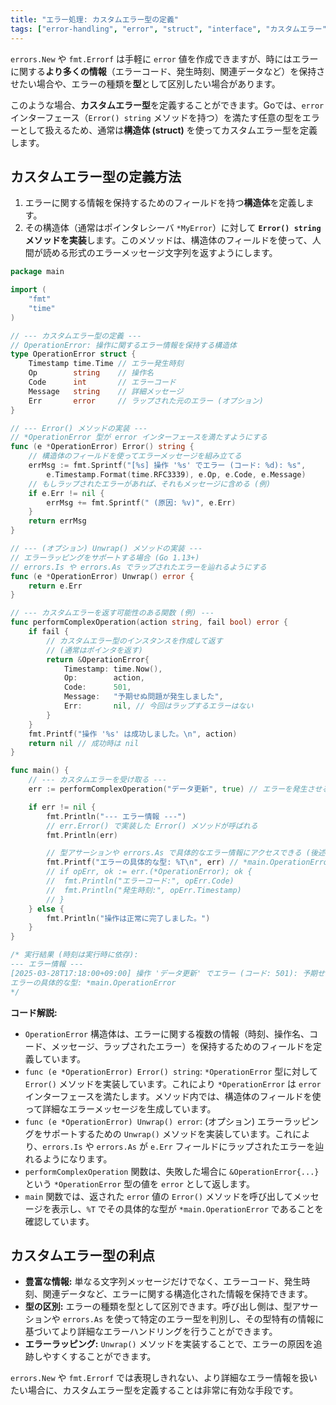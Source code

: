 ```yaml
---
title: "エラー処理: カスタムエラー型の定義"
tags: ["error-handling", "error", "struct", "interface", "カスタムエラー"]
---
```


`errors.New` や `fmt.Errorf` は手軽に `error` 値を作成できますが、時にはエラーに関する**より多くの情報**（エラーコード、発生時刻、関連データなど）を保持させたい場合や、エラーの種類を**型**として区別したい場合があります。

このような場合、**カスタムエラー型**を定義することができます。Goでは、`error` インターフェース（`Error() string` メソッドを持つ）を満たす任意の型をエラーとして扱えるため、通常は**構造体 (struct)** を使ってカスタムエラー型を定義します。

## カスタムエラー型の定義方法

1.  エラーに関する情報を保持するためのフィールドを持つ**構造体**を定義します。
2.  その構造体（通常はポインタレシーバ `*MyError`）に対して **`Error() string` メソッドを実装**します。このメソッドは、構造体のフィールドを使って、人間が読める形式のエラーメッセージ文字列を返すようにします。

```go title="カスタムエラー型の定義と実装"
package main

import (
	"fmt"
	"time"
)

// --- カスタムエラー型の定義 ---
// OperationError: 操作に関するエラー情報を保持する構造体
type OperationError struct {
	Timestamp time.Time // エラー発生時刻
	Op        string    // 操作名
	Code      int       // エラーコード
	Message   string    // 詳細メッセージ
	Err       error     // ラップされた元のエラー (オプション)
}

// --- Error() メソッドの実装 ---
// *OperationError 型が error インターフェースを満たすようにする
func (e *OperationError) Error() string {
	// 構造体のフィールドを使ってエラーメッセージを組み立てる
	errMsg := fmt.Sprintf("[%s] 操作 '%s' でエラー (コード: %d): %s",
		e.Timestamp.Format(time.RFC3339), e.Op, e.Code, e.Message)
	// もしラップされたエラーがあれば、それもメッセージに含める (例)
	if e.Err != nil {
		errMsg += fmt.Sprintf(" (原因: %v)", e.Err)
	}
	return errMsg
}

// --- (オプション) Unwrap() メソッドの実装 ---
// エラーラッピングをサポートする場合 (Go 1.13+)
// errors.Is や errors.As でラップされたエラーを辿れるようにする
func (e *OperationError) Unwrap() error {
	return e.Err
}

// --- カスタムエラーを返す可能性のある関数 (例) ---
func performComplexOperation(action string, fail bool) error {
	if fail {
		// カスタムエラー型のインスタンスを作成して返す
		// (通常はポインタを返す)
		return &OperationError{
			Timestamp: time.Now(),
			Op:        action,
			Code:      501,
			Message:   "予期せぬ問題が発生しました",
			Err:       nil, // 今回はラップするエラーはない
		}
	}
	fmt.Printf("操作 '%s' は成功しました。\n", action)
	return nil // 成功時は nil
}

func main() {
	// --- カスタムエラーを受け取る ---
	err := performComplexOperation("データ更新", true) // エラーを発生させる

	if err != nil {
		fmt.Println("--- エラー情報 ---")
		// err.Error() で実装した Error() メソッドが呼ばれる
		fmt.Println(err)

		// 型アサーションや errors.As で具体的なエラー情報にアクセスできる (後述)
		fmt.Printf("エラーの具体的な型: %T\n", err) // *main.OperationError
		// if opErr, ok := err.(*OperationError); ok {
		// 	fmt.Println("エラーコード:", opErr.Code)
		// 	fmt.Println("発生時刻:", opErr.Timestamp)
		// }
	} else {
		fmt.Println("操作は正常に完了しました。")
	}
}

/* 実行結果 (時刻は実行時に依存):
--- エラー情報 ---
[2025-03-28T17:18:00+09:00] 操作 'データ更新' でエラー (コード: 501): 予期せぬ問題が発生しました
エラーの具体的な型: *main.OperationError
*/
```

**コード解説:**

*   `OperationError` 構造体は、エラーに関する複数の情報（時刻、操作名、コード、メッセージ、ラップされたエラー）を保持するためのフィールドを定義しています。
*   `func (e *OperationError) Error() string`: `*OperationError` 型に対して `Error()` メソッドを実装しています。これにより `*OperationError` は `error` インターフェースを満たします。メソッド内では、構造体のフィールドを使って詳細なエラーメッセージを生成しています。
*   `func (e *OperationError) Unwrap() error`: (オプション) エラーラッピングをサポートするための `Unwrap()` メソッドを実装しています。これにより、`errors.Is` や `errors.As` が `e.Err` フィールドにラップされたエラーを辿れるようになります。
*   `performComplexOperation` 関数は、失敗した場合に `&OperationError{...}` という `*OperationError` 型の値を `error` として返します。
*   `main` 関数では、返された `error` 値の `Error()` メソッドを呼び出してメッセージを表示し、`%T` でその具体的な型が `*main.OperationError` であることを確認しています。

## カスタムエラー型の利点

*   **豊富な情報:** 単なる文字列メッセージだけでなく、エラーコード、発生時刻、関連データなど、エラーに関する構造化された情報を保持できます。
*   **型の区別:** エラーの種類を型として区別できます。呼び出し側は、型アサーションや `errors.As` を使って特定のエラー型を判別し、その型特有の情報に基づいてより詳細なエラーハンドリングを行うことができます。
*   **エラーラッピング:** `Unwrap()` メソッドを実装することで、エラーの原因を追跡しやすくすることができます。

`errors.New` や `fmt.Errorf` では表現しきれない、より詳細なエラー情報を扱いたい場合に、カスタムエラー型を定義することは非常に有効な手段です。